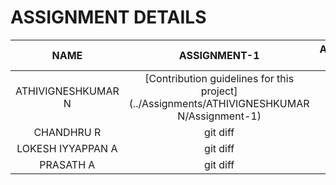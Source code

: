 # ASSIGNMENT DETAILS

| NAME | ASSIGNMENT-1 | ASSIGNMENT-2 | ASSIGNMENT-3 | ASSIGNMENT-4 |
|     :---:    |     :---:      |     :---:     |     :---:    |     :---:      |
| ATHIVIGNESHKUMAR N   | [Contribution guidelines for this project](../Assignments/ATHIVIGNESHKUMAR N/Assignment-1)     | git status    | git status   | git status     |
| CHANDHRU R     | git diff       | git diff      | git diff     | git diff       |
| LOKESH IYYAPPAN A     | git diff       | git diff      | git diff     | git diff       |
| PRASATH A     | git diff       | git diff      | git diff     | git diff       |

